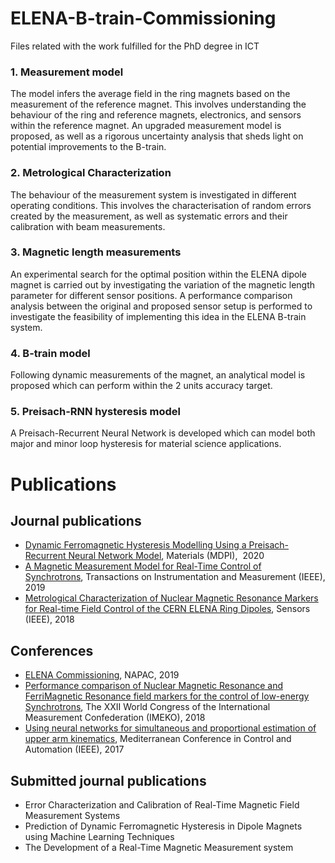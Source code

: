 # ELENA-B-train-Commissioning
Files related with the work fulfilled for the PhD degree in ICT

### 1. Measurement model 
The model infers the average field in the ring magnets based on the measurement of the reference magnet. This involves understanding the behaviour of the ring and reference magnets, electronics, and sensors within the reference magnet. An upgraded measurement model is proposed, as well as a rigorous uncertainty analysis that sheds light on potential improvements to the B-train.

### 2. Metrological Characterization
The behaviour of the measurement system is investigated in different operating conditions. This involves the characterisation of random errors created by the measurement, as well as systematic errors and their calibration with beam measurements.

### 3. Magnetic length measurements
An experimental search for the optimal position within the ELENA dipole magnet is carried out by investigating the variation of the magnetic length parameter for different sensor positions. A performance comparison analysis between the original and proposed sensor setup is performed to investigate the feasibility of implementing this idea in the ELENA B-train system.

### 4. B-train model
Following dynamic measurements of the magnet, an analytical model is proposed which can perform within the 2 units accuracy target.

### 5. Preisach-RNN hysteresis model
A Preisach-Recurrent Neural Network is developed which can model both major and minor loop hysteresis for material science applications.

# Publications
## Journal publications

* [Dynamic Ferromagnetic Hysteresis Modelling Using a Preisach-Recurrent Neural Network Model](https://www.mdpi.com/1996-1944/13/11/2561), Materials (MDPI),  2020
* [A Magnetic Measurement Model for Real-Time Control of Synchrotrons](https://ieeexplore.ieee.org/document/8680651), Transactions on Instrumentation and Measurement (IEEE), 2019
* [Metrological Characterization of Nuclear Magnetic Resonance Markers for Real-time Field Control of the CERN ELENA Ring Dipoles](https://ieeexplore.ieee.org/document/8370735), Sensors (IEEE), 2018


## Conferences

- [ELENA Commissioning](https://napac2019.vrws.de/papers/weybb1.pdf), NAPAC, 2019
- [Performance comparison of Nuclear Magnetic Resonance and FerriMagnetic Resonance field markers for the control of low-energy Synchrotrons](https://iopscience.iop.org/article/10.1088/1742-6596/1065/5/052022), The XXII World Congress of the International Measurement Confederation (IMEKO), 2018
- [Using neural networks for simultaneous and proportional estimation of upper arm kinematics](https://iopscience.iop.org/article/10.1088/1742-6596/1065/5/052022), Mediterranean Conference in Control and Automation (IEEE), 2017

## Submitted journal publications

- Error Characterization and Calibration of Real-Time Magnetic Field Measurement Systems
- Prediction of Dynamic Ferromagnetic Hysteresis in Dipole Magnets using Machine Learning Techniques
- The Development of a Real-Time Magnetic Measurement system

